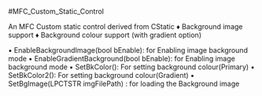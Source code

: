 #MFC_Custom_Static_Control

An MFC Custom static control derived from CStatic
♦ Background image support
♦ Background colour support (with gradient option)

▪ EnableBackgroundImage(bool bEnable): for Enabling image background mode
▪ EnableGradientBackground(bool bEnable): for Enabling image background mode
▪ SetBkColor(): For setting background colour(Primary)
▪ SetBkColor2(): For setting background colour(Gradient)
▪ SetBgImage(LPCTSTR imgFilePath) : for loading the Background image
